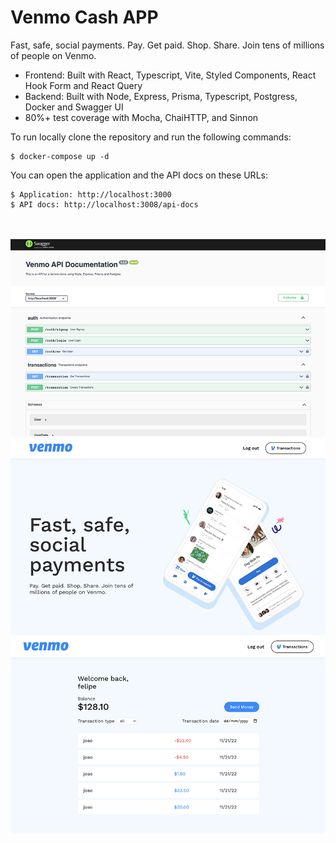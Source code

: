 # Venmo Cash APP

Fast, safe, social payments. Pay. Get paid. Shop. Share. Join tens of millions of people on Venmo.

  - Frontend: Built with React, Typescript, Vite, Styled Components, React Hook Form and React Query
  - Backend: Built with Node, Express, Prisma, Typescript, Postgress, Docker and Swagger UI
  - 80%+ test coverage with Mocha, ChaiHTTP, and Sinnon
  
To run locally clone the repository and run the following commands:
<br>

```
$ docker-compose up -d
```

You can open the application and the API docs on these URLs:
<br>
```
$ Application: http://localhost:3000
$ API docs: http://localhost:3008/api-docs
```

<br>
<br>
<img src="./images/swagger.png"/>
<img src="./images/home.png"/>
<img src="./images/transactions.png"/>

